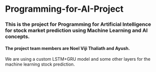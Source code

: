 # Programming-for-AI-Project

### This is the project for Programming for Artificial Intelligence for stock market prediction using Machine Learning and AI concepts.

#### The project team members are Noel Viji Thaliath and Ayush.

We are using a custom LSTM+GRU model and some other layers for the machine learning stock prediction.
